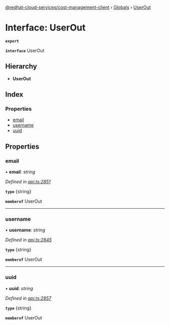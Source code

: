 [@redhat-cloud-services/cost-management-client](../README.md) › [Globals](../globals.md) › [UserOut](userout.md)

# Interface: UserOut

**`export`** 

**`interface`** UserOut

## Hierarchy

* **UserOut**

## Index

### Properties

* [email](userout.md#email)
* [username](userout.md#username)
* [uuid](userout.md#uuid)

## Properties

###  email

• **email**: *string*

*Defined in [api.ts:2851](https://github.com/RedHatInsights/javascript-clients/blob/master/packages/cost-management/api.ts#L2851)*

**`type`** {string}

**`memberof`** UserOut

___

###  username

• **username**: *string*

*Defined in [api.ts:2845](https://github.com/RedHatInsights/javascript-clients/blob/master/packages/cost-management/api.ts#L2845)*

**`type`** {string}

**`memberof`** UserOut

___

###  uuid

• **uuid**: *string*

*Defined in [api.ts:2857](https://github.com/RedHatInsights/javascript-clients/blob/master/packages/cost-management/api.ts#L2857)*

**`type`** {string}

**`memberof`** UserOut

